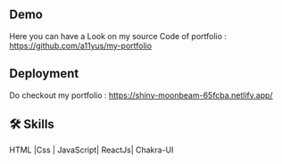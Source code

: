 
## Demo

Here you can have a Look on my source Code of portfolio :
https://github.com/a11yus/my-portfolio

## Deployment
Do checkout my portfolio : https://shiny-moonbeam-65fcba.netlify.app/


## 🛠 Skills
HTML |Css | JavaScript| ReactJs| Chakra-UI

